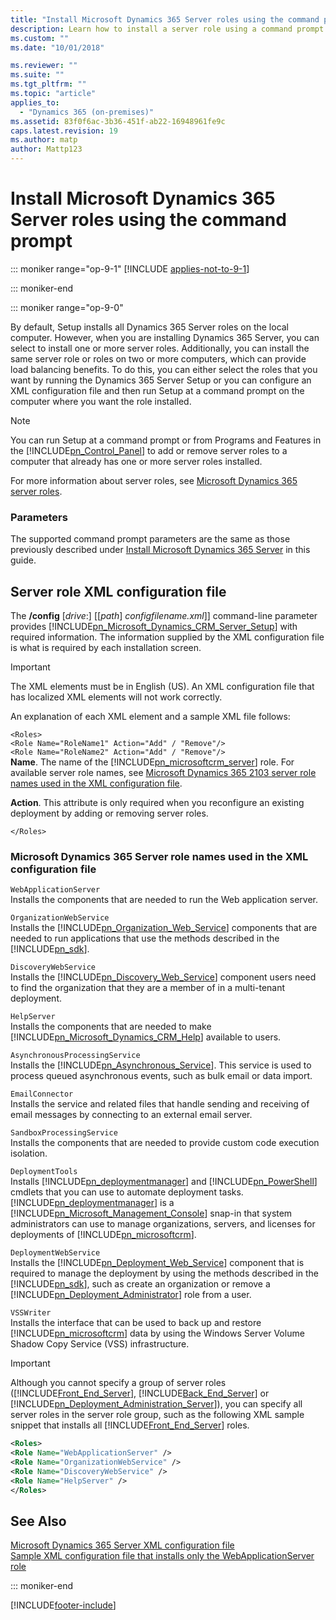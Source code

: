 ```yaml
---
title: "Install Microsoft Dynamics 365 Server roles using the command prompt | Microsoft Docs"
description: Learn how to install a server role using a command prompt with Dynamics 365 Customer Engagement (on-premises)
ms.custom: ""
ms.date: "10/01/2018"

ms.reviewer: ""
ms.suite: ""
ms.tgt_pltfrm: ""
ms.topic: "article"
applies_to: 
  - "Dynamics 365 (on-premises)"
ms.assetid: 83f0f6ac-3b36-451f-ab22-16948961fe9c
caps.latest.revision: 19
ms.author: matp
author: Mattp123
---
```

# Install Microsoft Dynamics 365 Server roles using the command prompt

::: moniker range="op-9-1"
[!INCLUDE [applies-not-to-9-1](../includes/applies-not-to-9-1.md)]

::: moniker-end

::: moniker range="op-9-0"

By default, Setup installs all Dynamics 365 Server roles on the local computer. However, when you are installing Dynamics 365 Server, you can select to install one or more server roles. Additionally, you can install the same server role or roles on two or more computers, which can provide load balancing benefits. To do this, you can either select the roles that you want by running the Dynamics 365 Server Setup or you can configure an XML configuration file and then run Setup at a command prompt on the computer where you want the role installed.  
  
> [!NOTE]
>  You can run Setup at a command prompt or from Programs and Features in the [!INCLUDE[pn_Control_Panel](../includes/pn-control-panel.md)] to add or remove server roles to a computer that already has one or more server roles installed.  
  
 For more information about server roles, see [Microsoft Dynamics 365 server roles](microsoft-dynamics-365-server-roles.md).  
  
### Parameters  
 The supported command prompt parameters are the same as those previously described under [Install Microsoft Dynamics 365 Server](install-dynamics-365-server-command-prompt.md) in this guide.  
  
## Server role XML configuration file  
 The **/config** [*drive*:] [[*path*] *configfilename.xml*]] command-line parameter provides [!INCLUDE[pn_Microsoft_Dynamics_CRM_Server_Setup](../includes/pn-microsoft-dynamics-crm-server-setup.md)] with required information. The information supplied by the XML configuration file is what is required by each installation screen.  
  
> [!IMPORTANT]
>  The XML elements must be in English (US). An XML configuration file that has localized XML elements will not work correctly.  
  
 An explanation of each XML element and a sample XML file follows:  
  
 `<Roles>`   
 `<Role Name="RoleName1" Action="Add" / "Remove"/>`   
 `<Role Name="RoleName2" Action="Add" / "Remove"/>`  
 **Name**. The name of the [!INCLUDE[pn_microsoftcrm_server](../includes/pn-microsoftcrm-server.md)] role. For available server role names, see [Microsoft Dynamics 365 2103 server role names used in the XML configuration file](install-using-command-prompt.md#BKMK_XMLserverrolenames).  
  
 **Action**. This attribute is only required when you reconfigure an existing deployment by adding or removing server roles.  
  
 `</Roles>`  
  
<a name="BKMK_XMLserverrolenames"></a>   
### Microsoft Dynamics 365 Server role names used in the XML configuration file  
 `WebApplicationServer`  
 Installs the components that are needed to run the Web application server.  
  
 `OrganizationWebService`  
 Installs the [!INCLUDE[pn_Organization_Web_Service](../includes/pn-organization-web-service.md)] components that are needed to run applications that use the methods described in the [!INCLUDE[pn_sdk](../includes/pn-sdk.md)].  
  
 `DiscoveryWebService`  
 Installs the [!INCLUDE[pn_Discovery_Web_Service](../includes/pn-discovery-web-service.md)] component users need to find the organization that they are a member of in a multi-tenant deployment.  
  
 `HelpServer`  
 Installs the components that are needed to make [!INCLUDE[pn_Microsoft_Dynamics_CRM_Help](../includes/pn-microsoft-dynamics-crm-help.md)] available to users.  
  
 `AsynchronousProcessingService`  
 Installs the [!INCLUDE[pn_Asynchronous_Service](../includes/pn-asynchronous-service.md)]. This service is used to process queued asynchronous events, such as bulk email or data import.  
  
 `EmailConnector`  
 Installs the service and related files that handle sending and receiving of email messages by connecting to an external email server.  
  
 `SandboxProcessingService`  
 Installs the components that are needed to provide custom code execution isolation.  
  
 `DeploymentTools`  
 Installs [!INCLUDE[pn_deploymentmanager](../includes/pn-deploymentmanager.md)] and [!INCLUDE[pn_PowerShell](../includes/pn-powershell.md)] cmdlets that you can use to automate deployment tasks. [!INCLUDE[pn_deploymentmanager](../includes/pn-deploymentmanager.md)] is a [!INCLUDE[pn_Microsoft_Management_Console](../includes/pn-microsoft-management-console.md)] snap-in that system administrators can use to manage organizations, servers, and licenses for deployments of [!INCLUDE[pn_microsoftcrm](../includes/pn-microsoftcrm.md)].  
  
 `DeploymentWebService`  
 Installs the [!INCLUDE[pn_Deployment_Web_Service](../includes/pn-deployment-web-service.md)] component that is required to manage the deployment by using the methods described in the [!INCLUDE[pn_sdk](../includes/pn-sdk.md)], such as create an organization or remove a [!INCLUDE[pn_Deployment_Administrator](../includes/pn-deployment-administrator.md)] role from a user.  
  
 `VSSWriter`  
 Installs the interface that can be used to back up and restore [!INCLUDE[pn_microsoftcrm](../includes/pn-microsoftcrm.md)] data by using the Windows Server Volume Shadow Copy Service (VSS) infrastructure.  
  
> [!IMPORTANT]
>  Although you cannot specify a group of server roles ([!INCLUDE[Front_End_Server](../includes/front-end-server.md)], [!INCLUDE[Back_End_Server](../includes/back-end-server.md)] or [!INCLUDE[pn_Deployment_Administration_Server](../includes/pn-deployment-administration-server.md)]), you can specify all server roles in the server role group, such as the following XML sample snippet that installs all [!INCLUDE[Front_End_Server](../includes/front-end-server.md)] roles.  
  
```xml  
<Roles>  
<Role Name="WebApplicationServer" />  
<Role Name="OrganizationWebService" />  
<Role Name="DiscoveryWebService" />  
<Role Name="HelpServer" />  
</Roles>  
```  
  
## See Also  
 [Microsoft Dynamics 365 Server XML configuration file](microsoft-dynamics-365-server-xml-configuration-file.md)  </br> 
 [Sample XML configuration file that installs only the WebApplicationServer role](sample-xml-config-webapp-organizationweb.md)

::: moniker-end

[!INCLUDE[footer-include](../../../includes/footer-banner.md)]
